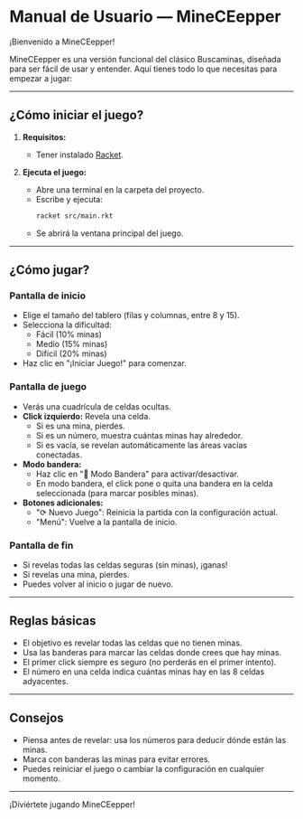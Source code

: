 # Manual de Usuario — MineCEepper

¡Bienvenido a MineCEepper!

MineCEepper es una versión funcional del clásico Buscaminas, diseñada para ser fácil de usar y entender. Aquí tienes todo lo que necesitas para empezar a jugar:

---

## ¿Cómo iniciar el juego?

1. **Requisitos:**
   - Tener instalado [Racket](https://racket-lang.org/).

2. **Ejecuta el juego:**
   - Abre una terminal en la carpeta del proyecto.
   - Escribe y ejecuta:
     ```sh
     racket src/main.rkt
     ```
   - Se abrirá la ventana principal del juego.

---

## ¿Cómo jugar?

### Pantalla de inicio
- Elige el tamaño del tablero (filas y columnas, entre 8 y 15).
- Selecciona la dificultad:
  - Fácil (10% minas)
  - Medio (15% minas)
  - Difícil (20% minas)
- Haz clic en "¡Iniciar Juego!" para comenzar.

### Pantalla de juego
- Verás una cuadrícula de celdas ocultas.
- **Click izquierdo:** Revela una celda.
  - Si es una mina, pierdes.
  - Si es un número, muestra cuántas minas hay alrededor.
  - Si es vacía, se revelan automáticamente las áreas vacías conectadas.
- **Modo bandera:**
  - Haz clic en "🚩 Modo Bandera" para activar/desactivar.
  - En modo bandera, el click pone o quita una bandera en la celda seleccionada (para marcar posibles minas).
- **Botones adicionales:**
  - "⟳ Nuevo Juego": Reinicia la partida con la configuración actual.
  - "Menú": Vuelve a la pantalla de inicio.

### Pantalla de fin
- Si revelas todas las celdas seguras (sin minas), ¡ganas!
- Si revelas una mina, pierdes.
- Puedes volver al inicio o jugar de nuevo.

---

## Reglas básicas
- El objetivo es revelar todas las celdas que no tienen minas.
- Usa las banderas para marcar las celdas donde crees que hay minas.
- El primer click siempre es seguro (no perderás en el primer intento).
- El número en una celda indica cuántas minas hay en las 8 celdas adyacentes.

---

## Consejos
- Piensa antes de revelar: usa los números para deducir dónde están las minas.
- Marca con banderas las minas para evitar errores.
- Puedes reiniciar el juego o cambiar la configuración en cualquier momento.

---

¡Diviértete jugando MineCEepper!
